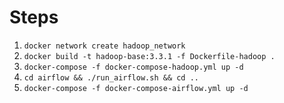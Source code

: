 # Steps
1. `docker network create hadoop_network`
2. `docker build -t hadoop-base:3.3.1 -f Dockerfile-hadoop .`
3. `docker-compose -f docker-compose-hadoop.yml up -d`
4. `cd airflow && ./run_airflow.sh && cd ..`
5. `docker-compose -f docker-compose-airflow.yml up -d`
